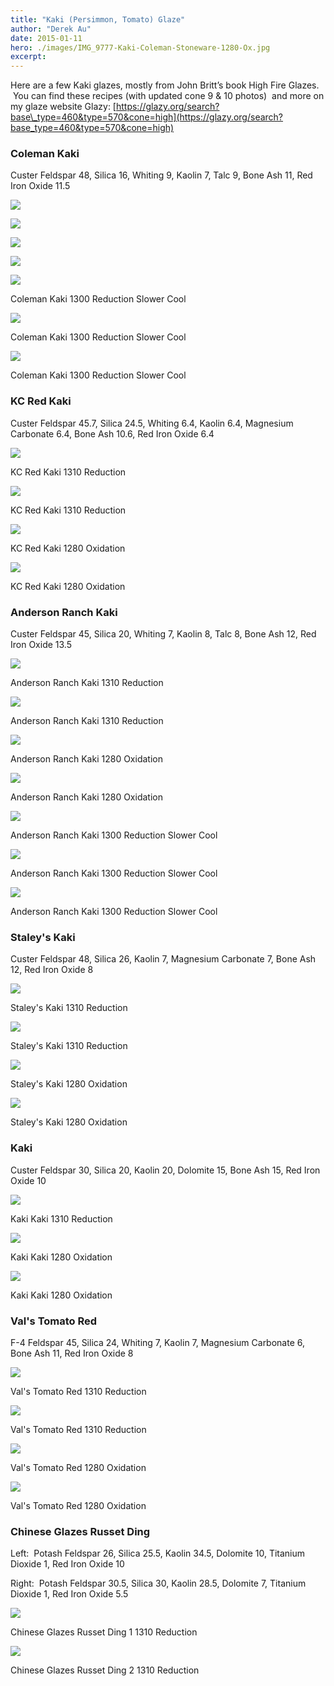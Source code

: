```yaml
---
title: "Kaki (Persimmon, Tomato) Glaze"
author: "Derek Au"
date: 2015-01-11
hero: ./images/IMG_9777-Kaki-Coleman-Stoneware-1280-Ox.jpg
excerpt: 
---
```


Here are a few Kaki glazes, mostly from John Britt’s book High Fire Glazes.  You can find these recipes (with updated cone 9 & 10 photos)  and more on my glaze website Glazy: [https://glazy.org/search?base\_type=460&type=570&cone=high](https://glazy.org/search?base_type=460&type=570&cone=high)

### Coleman Kaki

Custer Feldspar 48, Silica 16, Whiting 9, Kaolin 7, Talc 9, Bone Ash 11, Red Iron Oxide 11.5

![](./images/IMG_9777-Kaki-Coleman-Stoneware-1280-Ox.jpg)

![](./images/IMG_9779-Kaki-Coleman-Porcelain-1280-Ox.jpg)

![](./images/IMG_9780-Kaki-Coleman-Porcelain-1310-Red.jpg)

![](./images/IMG_9781-Kaki-Coleman-Porcelain-1310-Red.jpg)

![](./images/IMG_9810-Kaki-Coleman-Porcelain-1300-Red-Thin.jpg)

Coleman Kaki 1300 Reduction Slower Cool

![](./images/IMG_9811-Kaki-Coleman-Porcelain-1300-Red-Thick.jpg)

Coleman Kaki 1300 Reduction Slower Cool

![](./images/IMG_9813-Kaki-Coleman-Porcelain-1300-Red.jpg)

Coleman Kaki 1300 Reduction Slower Cool


### KC Red Kaki

Custer Feldspar 45.7, Silica 24.5, Whiting 6.4, Kaolin 6.4, Magnesium Carbonate 6.4, Bone Ash 10.6, Red Iron Oxide 6.4

![](./images/IMG_9782-Kaki-KC-Red-Porcelain-1310-Red.jpg)

KC Red Kaki 1310 Reduction

![](./images/IMG_9783-Kaki-KC-Red-Porcelain-1310-Red.jpg)

KC Red Kaki 1310 Reduction

![](./images/IMG_9784-Kaki-KC-Red-Porcelain-1280-Ox.jpg)

KC Red Kaki 1280 Oxidation

![](./images/IMG_9785-Kaki-KC-Red-Stoneware-1280-Ox.jpg)

KC Red Kaki 1280 Oxidation


### Anderson Ranch Kaki

Custer Feldspar 45, Silica 20, Whiting 7, Kaolin 8, Talc 8, Bone Ash 12, Red Iron Oxide 13.5

![](./images/IMG_9786-Kaki-Ranch-Porcelain-1310-Red.jpg)

Anderson Ranch Kaki 1310 Reduction

![](./images/IMG_9787-Kaki-Ranch-Porcelain-1310-Red.jpg)

Anderson Ranch Kaki 1310 Reduction

![](./images/IMG_9788-Kaki-Ranch-Porcelain-1280-Ox.jpg)

Anderson Ranch Kaki 1280 Oxidation

![](./images/IMG_9789-Kaki-Ranch-Stoneware-1280-Ox.jpg)

Anderson Ranch Kaki 1280 Oxidation

![](./images/IMG_9808-Kaki-Anderson-Porcelain-1300-Red-Thick.jpg)

Anderson Ranch Kaki 1300 Reduction Slower Cool

![](./images/IMG_9809-Kaki-Anderson-Porcelain-1300-Red-Thin.jpg)

Anderson Ranch Kaki 1300 Reduction Slower Cool

![](./images/IMG_9812-Kaki-Anderson-Porcelain-1300-Red.jpg)

Anderson Ranch Kaki 1300 Reduction Slower Cool


### Staley's Kaki

Custer Feldspar 48, Silica 26, Kaolin 7, Magnesium Carbonate 7, Bone Ash 12, Red Iron Oxide 8

![](./images/IMG_9790-Kaki-Staleys-Porcelain-1310-Red.jpg)

Staley's Kaki 1310 Reduction

![](./images/IMG_9791-Kaki-Staleys-Porcelain-1310-Red.jpg)

Staley's Kaki 1310 Reduction

![](./images/IMG_9792-Kaki-Staleys-Stoneware-1280-Ox.jpg)

Staley's Kaki 1280 Oxidation

![](./images/IMG_9793-Kaki-Staleys-Porcelain-1280-Ox.jpg)

Staley's Kaki 1280 Oxidation


### Kaki

Custer Feldspar 30, Silica 20, Kaolin 20, Dolomite 15, Bone Ash 15, Red Iron Oxide 10

![](./images/IMG_9795-Kaki-Kaki-Porcelain-1310-Red.jpg)

Kaki Kaki 1310 Reduction

![](./images/IMG_9796-Kaki-Kaki-Porcelain-1280-Ox.jpg)

Kaki Kaki 1280 Oxidation

![](./images/IMG_9797-Kaki-Kaki-Stoneware-1280-Ox.jpg)

Kaki Kaki 1280 Oxidation


### Val's Tomato Red

F-4 Feldspar 45, Silica 24, Whiting 7, Kaolin 7, Magnesium Carbonate 6, Bone Ash 11, Red Iron Oxide 8

![](./images/IMG_9798-Kaki-Val-Porcelain-1310-Red.jpg)

Val's Tomato Red 1310 Reduction

![](./images/IMG_9799-Kaki-Val-Porcelain-1310-Red.jpg)

Val's Tomato Red 1310 Reduction

![](./images/IMG_9800-Kaki-Val-Stoneware-1280-Ox.jpg)

Val's Tomato Red 1280 Oxidation

![](./images/IMG_9801-Kaki-Val-Porcelain-1280-Ox.jpg)

Val's Tomato Red 1280 Oxidation


### Chinese Glazes Russet Ding

Left:  Potash Feldspar 26, Silica 25.5, Kaolin 34.5, Dolomite 10, Titanium Dioxide 1, Red Iron Oxide 10

Right:  Potash Feldspar 30.5, Silica 30, Kaolin 28.5, Dolomite 7, Titanium Dioxide 1, Red Iron Oxide 5.5

![](./images/IMG_9802-Kaki-CG-Russet-1-Porcelain-1310-Red.jpg)

Chinese Glazes Russet Ding 1 1310 Reduction

![](./images/IMG_9803-Kaki-CG-Russet-2-Porcelain-1310-Red.jpg)

Chinese Glazes Russet Ding 2 1310 Reduction
